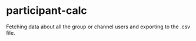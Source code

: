 # participant-calc

Fetching data about all the group or channel users and exporting to the .csv file.
